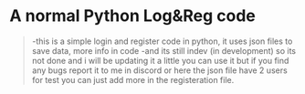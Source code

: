 # A normal Python Log&Reg code
> -this is a simple login and register code in python, it uses json files to save data, more info in code
> -and its still indev (in development) so its not done and i will be updating it a little
you can use it but if you find any bugs report it to me in discord or here
the json file have 2 users for test you can just add more in the registeration file.
